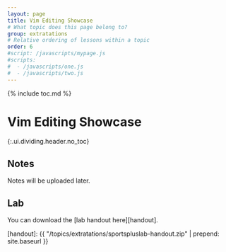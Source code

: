 ```yaml
---
layout: page
title: Vim Editing Showcase
# What topic does this page belong to?
group: extratations
# Relative ordering of lessons within a topic
order: 6
#script: /javascripts/mypage.js
#scripts:
#  - /javascripts/one.js
#  - /javascripts/two.js
---
```



{% include toc.md %}

# Vim Editing Showcase
{:.ui.dividing.header.no_toc}

## Notes

Notes will be uploaded later.

## Lab

You can download the [lab handout here][handout].

[handout]: {{ "/topics/extratations/sportspluslab-handout.zip" | prepend: site.baseurl }}
